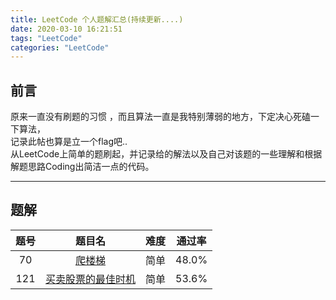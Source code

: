 ```yaml
---
title: LeetCode 个人题解汇总(持续更新....)
date: 2020-03-10 16:21:51
tags: "LeetCode"
categories: "LeetCode"
---
```

## 前言
原来一直没有刷题的习惯 ，而且算法一直是我特别薄弱的地方，下定决心死磕一下算法，   
记录此帖也算是立一个flag吧..   
从LeetCode上简单的题刷起，并记录给的解法以及自己对该题的一些理解和根据解题思路Coding出简洁一点的代码。
<!--more-->
---------
## 题解

| 题号   |                            题目名                       | 难度   | 通过率  |
| :---: |                           :----:                        | :----: | :----: |
| 70   | [爬楼梯](https://www.macchac.com/2020/03/10/LeetCode-70/) | 简单   |  48.0% |
| 121   | [买卖股票的最佳时机](https://www.macchac.com/2020/03/11/LeetCode-121/) | 简单   |  53.6% |
